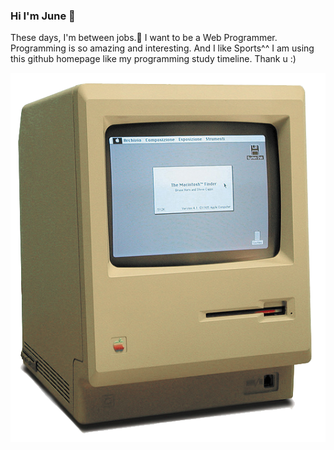 ### Hi I'm June 👦

These days, I'm between jobs.📗
I want to be a Web Programmer.
Programming is so amazing and interesting. And I like Sports^^
I am using this github homepage like my programming study timeline.
Thank u :)

![Macintosh.png](/images/Macintosh.png)



<!--
**Highjune/Highjune** is a ✨ _special_ ✨ repository because its `README.md` (this file) appears on your GitHub profile.

Here are some ideas to get you started:

- 🔭 I’m currently working on ..
- 🌱 I’m currently learning ...
- 👯 I’m looking to collaborate on ...
- 🤔 I’m looking for help with ...
- 💬 Ask me about ...
- 📫 How to reach me: ...
- 😄 Pronouns: ...
- ⚡ Fun fact: ...
-->
